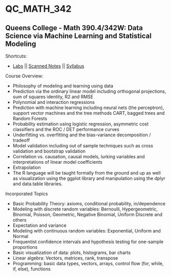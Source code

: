 # QC_MATH_342
## Queens College - Math 390.4/342W: Data Science via Machine Learning and Statistical Modeling 
Shortcuts:
* [Labs](https://github.com/eng-jonathan/QC_MATH_342/tree/master/labs) || [Scanned Notes](https://github.com/eng-jonathan/QC_MATH_342/tree/master/scanned_classnotes) || [Syllabus](https://github.com/eng-jonathan/QC_MATH_342/blob/master/syllabus/syllabus_math342.pdf)

Course Overview:
* Philosophy of modeling and learning using data
* Prediction via the ordinary linear model including orthogonal projections, sum of squares identity, R2 and RMSE
* Polynomial and interaction regressions
* Prediction with machine learning including neural nets (the perceptron), support vector machines and the tree methods CART, bagged trees and Random Forests
* Probability estimation using logistic regression, asymmetric cost classifiers and the ROC / DET performance curves
* Underfitting vs. overfitting and the bias-variance decomposition / tradeoff
* Model validation including out of sample techniques such as cross validation and bootstrap validation
* Correlation vs. causation, causal models, lurking variables and interpretations of linear model coefficients
* Extrapolation
* The R language will be taught formally from the ground and up as well as visualization using the ggplot library and manipulation using the dplyr and data.table libraries.

Incorporated Topics
* Basic Probability Theory: axioms, conditional probability, in/dependence
* Modeling with discrete random variables: Bernoulli, Hypergeometric, Binomial, Poisson, Geometric, Negative Binomial, Uniform Discrete and others
* Expectation and variance
* Modeling with continuous random variables: Exponential, Uniform and Normal
* Frequentist confidence intervals and hypothesis testing for one-sample proportions
* Basic visualization of data: plots, histograms, bar charts
* Linear algebra: Vectors, matrices, rank, transpose
* Programming: basic data types, vectors, arrays, control flow (for, while, if, else), functions
